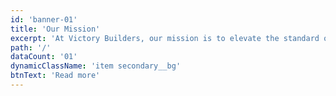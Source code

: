 ```yaml
---
id: 'banner-01'
title: 'Our Mission'
excerpt: 'At Victory Builders, our mission is to elevate the standard of residential construction in Oklahoma City. We go beyond building houses; we create homes that inspire, using quality materials and client-focused solutions. Every Victory Builders project is crafted to enhance lifestyles, ensuring satisfaction that lasts a lifetime.'
path: '/'
dataCount: '01'
dynamicClassName: 'item secondary__bg'
btnText: 'Read more'
---
```

